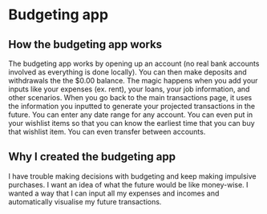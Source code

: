 # Budgeting app

## How the budgeting app works
The budgeting app works by opening up an account (no real bank accounts involved as everything is done locally). You can then make deposits and withdrawals the the $0.00 balance. The magic happens when you add your inputs like your expenses (ex. rent), your loans, your job information, and other scenarios. When you go back to the main transactions page, it uses the information you inputted to generate your projected transactions in the future. You can enter any date range for any account. You can even put in your wishlist items so that you can know the earliest time that you can buy that wishlist item. You can even transfer between accounts.

## Why I created the budgeting app
I have trouble making decisions with budgeting and keep making impulsive purchases. I want an idea of what the future would be like money-wise. I wanted a way that I can input all my expenses and incomes and automatically visualise my future transactions.

